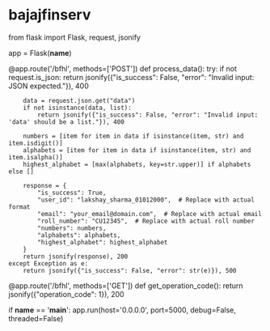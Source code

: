 # bajajfinserv
from flask import Flask, request, jsonify

app = Flask(__name__)

@app.route('/bfhl', methods=['POST'])
def process_data():
    try:
        if not request.is_json:
            return jsonify({"is_success": False, "error": "Invalid input: JSON expected."}), 400
        
        data = request.json.get("data")
        if not isinstance(data, list):
            return jsonify({"is_success": False, "error": "Invalid input: 'data' should be a list."}), 400
        
        numbers = [item for item in data if isinstance(item, str) and item.isdigit()]
        alphabets = [item for item in data if isinstance(item, str) and item.isalpha()]
        highest_alphabet = [max(alphabets, key=str.upper)] if alphabets else []
        
        response = {
            "is_success": True,
            "user_id": "lakshay_sharma_01012000",  # Replace with actual format
            "email": "your_email@domain.com",  # Replace with actual email
            "roll_number": "CU12345",  # Replace with actual roll number
            "numbers": numbers,
            "alphabets": alphabets,
            "highest_alphabet": highest_alphabet
        }
        return jsonify(response), 200
    except Exception as e:
        return jsonify({"is_success": False, "error": str(e)}), 500

@app.route('/bfhl', methods=['GET'])
def get_operation_code():
    return jsonify({"operation_code": 1}), 200

if __name__ == '__main__':
    app.run(host='0.0.0.0', port=5000, debug=False, threaded=False)
